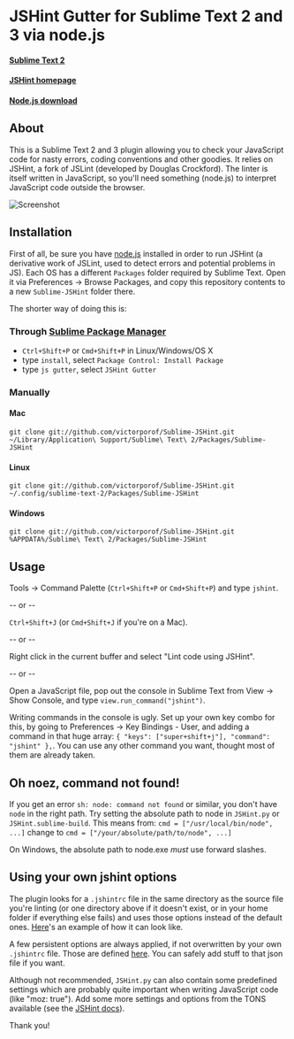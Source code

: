 # JSHint Gutter for Sublime Text 2 and 3 via node.js
#### [Sublime Text 2](http://www.sublimetext.com/2)
#### [JSHint homepage](http://jshint.com/)
#### [Node.js download](http://nodejs.org/#download)

## About
This is a Sublime Text 2 and 3 plugin allowing you to check your JavaScript code for nasty errors, coding conventions and other goodies. It relies on JSHint, a fork of JSLint (developed by Douglas Crockford). The linter is itself written in JavaScript, so you'll need something (node.js) to interpret JavaScript code outside the browser.

![Screenshot](https://dl.dropboxusercontent.com/u/2388316/screenshots/sublime-jshint.png)

## Installation
First of all, be sure you have [node.js](http://nodejs.org/#download) installed in order to run JSHint (a derivative work of JSLint, used to detect errors and potential problems in JS).
Each OS has a different `Packages` folder required by Sublime Text. Open it via Preferences -> Browse Packages, and copy this repository contents to a new `Sublime-JSHint` folder there.

The shorter way of doing this is:
### Through [Sublime Package Manager](http://wbond.net/sublime_packages/package_control)

* `Ctrl+Shift+P` or `Cmd+Shift+P` in Linux/Windows/OS X
* type `install`, select `Package Control: Install Package`
* type `js gutter`, select `JSHint Gutter`

### Manually
#### Mac
`git clone git://github.com/victorporof/Sublime-JSHint.git ~/Library/Application\ Support/Sublime\ Text\ 2/Packages/Sublime-JSHint`

#### Linux
`git clone git://github.com/victorporof/Sublime-JSHint.git ~/.config/sublime-text-2/Packages/Sublime-JSHint`

#### Windows
`git clone git://github.com/victorporof/Sublime-JSHint.git %APPDATA%/Sublime\ Text\ 2/Packages/Sublime-JSHint`

## Usage
Tools -> Command Palette (`Ctrl+Shift+P` or `Cmd+Shift+P`) and type `jshint`.

-- or --

`Ctrl+Shift+J` (or `Cmd+Shift+J` if you're on a Mac).

-- or --

Right click in the current buffer and select "Lint code using JSHint".

-- or --

Open a JavaScript file, pop out the console in Sublime Text from View -> Show Console, and type `view.run_command("jshint")`.

Writing commands in the console is ugly. Set up your own key combo for this, by going to Preferences -> Key Bindings - User, and adding a command in that huge array: `{ "keys": ["super+shift+j"], "command": "jshint" },`. You can use any other command you want, thought most of them are already taken.

## Oh noez, command not found!
If you get an error `sh: node: command not found` or similar, you don't have `node` in the right path. Try setting the absolute path to node in `JSHint.py` or `JSHint.sublime-build`.
This means from:
`cmd = ["/usr/local/bin/node", ...]`
change to
`cmd = ["/your/absolute/path/to/node", ...]`

On Windows, the absolute path to node.exe *must* use forward slashes.

## Using your own jshint options
The plugin looks for a `.jshintrc` file in the same directory as the source file you're linting (or one directory above if it doesn't exist, or in your home folder if everything else fails) and uses those options instead of the default ones. [Here](https://github.com/jshint/jshint/blob/master/examples/.jshintrc)'s an example of how it can look like.

A few persistent options are always applied, if not overwritten by your own `.jshintrc` file. Those are defined [here](https://github.com/victorporof/Sublime-JSHint/blob/master/scripts/.jshintrc). You can safely add stuff to that json file if you want.

Although not recommended, `JSHint.py` can also contain some predefined settings which are probably quite important when writing JavaScript code (like "moz: true"). Add some more settings and options from the TONS available (see the [JSHint docs](http://www.jshint.com/options/)).

Thank you!

